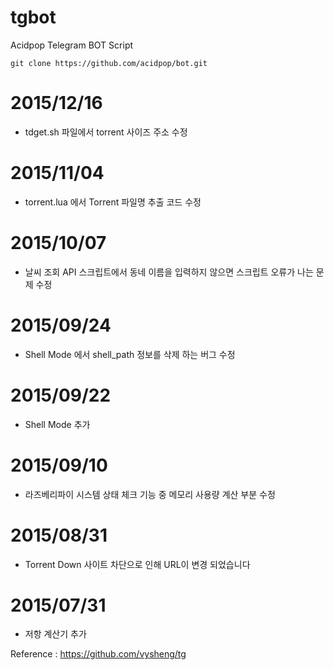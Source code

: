 # tgbot
Acidpop Telegram BOT Script


	git clone https://github.com/acidpop/bot.git

# 2015/12/16
 - tdget.sh 파일에서 torrent 사이즈 주소 수정

# 2015/11/04
 - torrent.lua 에서 Torrent 파일명 추출 코드 수정

# 2015/10/07
 - 날씨 조회 API 스크립트에서 동네 이름을 입력하지 않으면 스크립트 오류가 나는 문제 수정

# 2015/09/24
 - Shell Mode 에서 shell_path 정보를 삭제 하는 버그 수정

# 2015/09/22
 - Shell Mode 추가

# 2015/09/10
 - 라즈베리파이 시스템 상태 체크 기능 중 메모리 사용량 계산 부분 수정


# 2015/08/31
 - Torrent Down 사이트 차단으로 인해 URL이 변경 되었습니다


# 2015/07/31
 - 저항 계산기 추가





Reference : https://github.com/vysheng/tg
